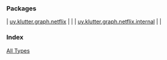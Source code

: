 


### Packages


| [uy.klutter.graph.netflix](uy.klutter.graph.netflix/index.md) |  |
| [uy.klutter.graph.netflix.internal](uy.klutter.graph.netflix.internal/index.md) |  |


### Index

[All Types](alltypes/index.md)